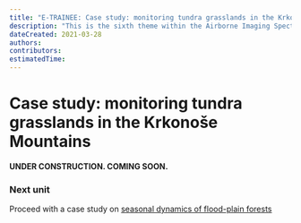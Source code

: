 ```yaml
---
title: "E-TRAINEE: Case study: monitoring tundra grasslands in the Krkonoše Mountains"
description: "This is the sixth theme within the Airborne Imaging Spectroscopy Time Series Analysis module."
dateCreated: 2021-03-28
authors:
contributors: 
estimatedTime: 
---
```


# Case study: monitoring tundra grasslands in the Krkonoše Mountains

**UNDER CONSTRUCTION. COMING SOON.**


### Next unit
Proceed with a case study on [seasonal dynamics of flood-plain forests](../07_flood_plain_forest/07_flood_plain_forest.md)


